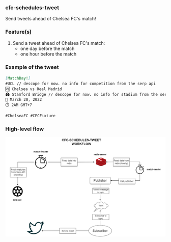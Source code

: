### cfc-schedules-tweet

Send tweets ahead of Chelsea FC's match!

### Feature(s)
1. Send a tweet ahead of Chelsea FC's match:
    - one day before the match
    - one hour before the match

### Example of the tweet
```Markdown
[MatchDay!]
#UCL // descope for now. no info for competition from the serp api
🆚 Chelsea vs Real Madrid
🏟️ Stamford Bridge // descope for now. no info for stadium from the serp api
📅 March 20, 2022
⏱️ 2AM GMT+7

#ChelseaFC #CFCFixture
```

### High-level flow
![](./diagram.png)